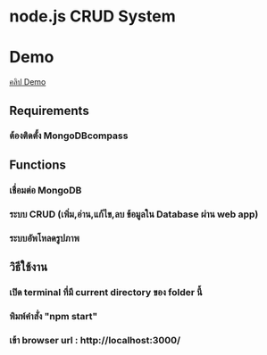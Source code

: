 # node.js CRUD System

# Demo
[คลิป Demo](https://www.youtube.com/watch?v=_B1H6XevrVA)
## Requirements
### ต้องติดตั้ง MongoDBcompass 

## Functions 
### เชื่อมต่อ MongoDB
### ระบบ CRUD (เพิ่ม,อ่าน,แก้ไข,ลบ ข้อมูลใน Database ผ่าน web app)

### ระบบอัพโหลดรูปภาพ

## วิธีใช้งาน
### เปิด terminal ที่มี current directory ของ folder นี้
### พิมพ์คำสั่ง "npm start"
### เข้า browser url : http://localhost:3000/
